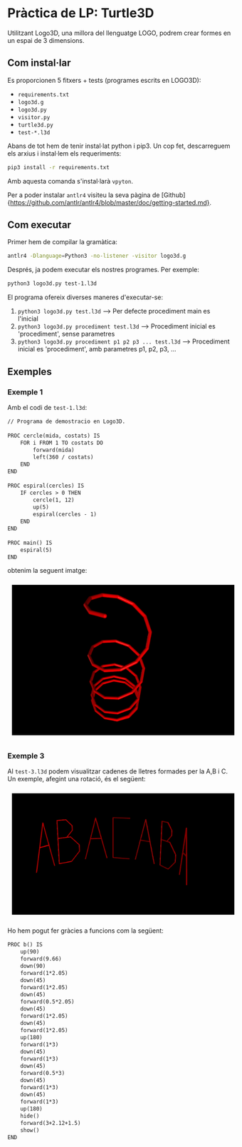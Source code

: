 # Pràctica de LP: Turtle3D

Utilitzant Logo3D, una millora del llenguatge LOGO, podrem crear formes en un espai de 3 dimensions.

## Com instal·lar

Es proporcionen 5 fitxers + tests (programes escrits en LOGO3D): 
 - `requirements.txt`
 - `logo3d.g`
 - `logo3d.py`
 - `visitor.py`
 - `turtle3d.py`
 - `test-*.l3d`

Abans de tot hem de tenir instal·lat python i pip3. Un cop fet, descarreguem els arxius i instal·lem els requeriments:

```bash
pip3 install -r requirements.txt
```

Amb aquesta comanda s'instal·larà `vpyton`.

Per a poder instalar `antlr4` visiteu la seva pàgina de [Github]{https://github.com/antlr/antlr4/blob/master/doc/getting-started.md}.

## Com executar

Primer hem de compilar la gramàtica:
```bash
antlr4 -Dlanguage=Python3 -no-listener -visitor logo3d.g
```
Després, ja podem executar els nostres programes. Per exemple:
```bash
python3 logo3d.py test-1.l3d
```
El programa ofereix diverses maneres d'executar-se:
1.  ``python3 logo3d.py test.l3d`` --> Per defecte procediment main es l'inicial
2.  ``python3 logo3d.py procediment test.l3d`` --> Procediment inicial es 'procediment', sense parametres
3.  ``python3 logo3d.py procediment p1 p2 p3 ... test.l3d`` --> Procediment inicial es 'procediment', amb parametres p1, p2, p3, ...

## Exemples

### Exemple 1

Amb el codi de ``test-1.l3d``:

```
// Programa de demostracio en Logo3D.

PROC cercle(mida, costats) IS
    FOR i FROM 1 TO costats DO
        forward(mida)
        left(360 / costats)
    END
END

PROC espiral(cercles) IS
    IF cercles > 0 THEN
        cercle(1, 12)
        up(5)
        espiral(cercles - 1)
    END
END

PROC main() IS
    espiral(5)
END
```

obtenim la seguent imatge:
<p align="center">
  <img src="test-1.png" width="500" title="exemple1" style="padding: 10px">
</p>

### Exemple 3

Al ``test-3.l3d`` podem visualitzar cadenes de lletres formades per la A,B i C. Un exemple, afegint una rotació, és el següent:
<p align="center">
  <img src="test-3.png" width="500" title="exemple3" style="padding: 10px">
</p>

Ho hem pogut fer gràcies a funcions com la següent:
```
PROC b() IS
    up(90)
    forward(9.66)
    down(90)
    forward(1*2.05)
    down(45)
    forward(1*2.05)
    down(45)
    forward(0.5*2.05)
    down(45)
    forward(1*2.05)
    down(45)
    forward(1*2.05)
    up(180)
    forward(1*3)
    down(45)
    forward(1*3)
    down(45)
    forward(0.5*3)
    down(45)
    forward(1*3)
    down(45)
    forward(1*3)
    up(180)
    hide()
    forward(3+2.12+1.5)
    show()
END
```
